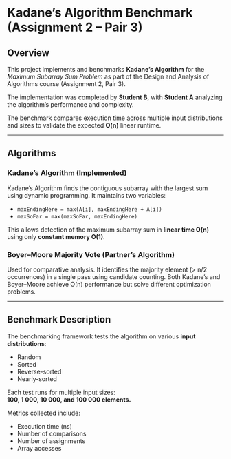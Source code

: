 # Kadane’s Algorithm Benchmark (Assignment 2 – Pair 3)

## Overview
This project implements and benchmarks **Kadane’s Algorithm** for the *Maximum Subarray Sum Problem* as part of the Design and Analysis of Algorithms course (Assignment 2, Pair 3).

The implementation was completed by **Student B**, with **Student A** analyzing the algorithm’s performance and complexity.

The benchmark compares execution time across multiple input distributions and sizes to validate the expected **O(n)** linear runtime.

---

## Algorithms
### Kadane’s Algorithm (Implemented)
Kadane’s Algorithm finds the contiguous subarray with the largest sum using dynamic programming.
It maintains two variables:
- `maxEndingHere = max(A[i], maxEndingHere + A[i])`
- `maxSoFar = max(maxSoFar, maxEndingHere)`

This allows detection of the maximum subarray sum in **linear time O(n)** using only **constant memory O(1)**.

### Boyer–Moore Majority Vote (Partner’s Algorithm)
Used for comparative analysis.
It identifies the majority element (> n/2 occurrences) in a single pass using candidate counting.
Both Kadane’s and Boyer–Moore achieve O(n) performance but solve different optimization problems.

---

## Benchmark Description
The benchmarking framework tests the algorithm on various **input distributions**:
- Random
- Sorted
- Reverse-sorted
- Nearly-sorted

Each test runs for multiple input sizes:  
**100, 1 000, 10 000, and 100 000 elements.**

Metrics collected include:
- Execution time (ns)
- Number of comparisons
- Number of assignments
- Array accesses


